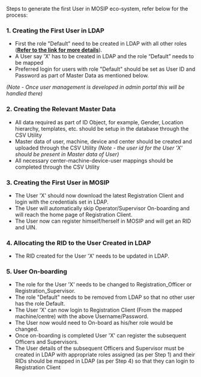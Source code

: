 Steps to generate the first User in MOSIP eco-system, refer below for the process:

### 1. Creating the First User in LDAP
* First the role "Default" need to be created in LDAP with all other roles ([**Refer to the link for more details**](https://github.com/mosip/documentation/wiki/Steps-to-Install-and-config-LDAP)).
* A User say 'X' has to be created in LDAP and the role “Default” needs to be mapped
* Preferred login for users with role "Default" should be set as User ID and Password as part of Master Data as mentioned below.

_(Note - Once user management is developed in admin portal this will be handled there)_

### 2. Creating the Relevant Master Data
* All data required as part of ID Object, for example, Gender, Location hierarchy, templates, etc. should be setup in the database through the CSV Utility
* Master data of user, machine, device and center should be created and uploaded through the CSV Utility _(Note - the user id for the User 'X' should be present in Master data of _User_)_
* All necessary center-machine-device-user mappings should be completed through the CSV Utility

### 3. Creating the First User in MOSIP
* The User 'X' should now download the latest Registration Client and login with the credentials set in LDAP.
* The User will automatically skip Operator/Supervisor On-boarding and will reach the home page of Registration Client.
* The User now can register himself/herself in MOSIP and will get an RID and UIN.

### 4. Allocating the RID to the User Created in LDAP
* The RID created for the User 'X' needs to be updated in LDAP.

### 5. User On-boarding
* The role for the User 'X' needs to be changed to Registration_Officer or Registration_Supervisor. 
* The role "Default" needs to be removed from LDAP so that no other user has the role Default.
* The User 'X' can now login to Registration Client (From the mapped machine/centre) with the above Username/Password.
* The User now would need to On-board as his/her role would be changed.
* Once on-boarding is completed User 'X' can register the subsequent  Officers and Supervisors.
* The User details of the subsequent Officers and Supervisor must be created in LDAP with appropriate roles assigned (as per Step 1) and their RIDs should be mapped in LDAP (as per Step 4) so that they can login to Registration Client